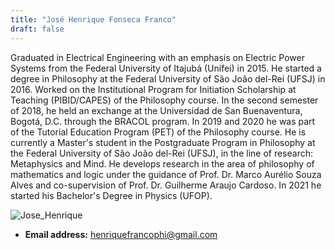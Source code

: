```yaml
---
title: "José Henrique Fonseca Franco"
draft: false
---
```


Graduated in Electrical Engineering with an emphasis on Electric Power Systems
from the Federal University of Itajubá (Unifei) in 2015. He started a degree in
Philosophy at the Federal University of São João del-Rei (UFSJ) in 2016. Worked
on the Institutional Program for Initiation Scholarship at Teaching
(PIBID/CAPES) of the Philosophy course. In the second semester of 2018, he held
an exchange at the Universidad de San Buenaventura, Bogotá, D.C. through the
BRACOL program. In 2019 and 2020 he was part of the Tutorial Education Program
(PET) of the Philosophy course. He is currently a Master\'s student in the
Postgraduate Program in Philosophy at the Federal University of São João del-Rei
(UFSJ), in the line of research: Metaphysics and Mind. He develops research in
the area of philosophy of mathematics and logic under the guidance of Prof. Dr.
Marco Aurélio Souza Alves and co-supervision of Prof. Dr. Guilherme Araujo
Cardoso. In 2021 he started his Bachelor\'s Degree in Physics (UFOP).

![Jose_Henrique](/images/jose_henrique.jpg)

* **Email address:** henriquefrancophi@gmail.com

